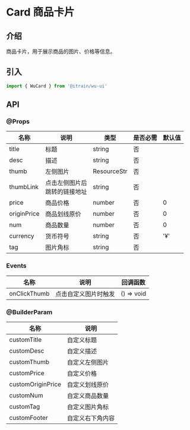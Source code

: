 # Card 商品卡片

## 介绍

商品卡片，用于展示商品的图片、价格等信息。

## 引入

```typescript
import { WuCard } from '@itrain/wu-ui'
```

## API

### @Props

| 名称        | 说明                             | 类型        | 是否必需 | 默认值 |
| ----------- | -------------------------------- | ----------- | -------- | ------ |
| title       | 标题                             | string      | 否       |        |
| desc        | 描述                             | string      | 否       |        |
| thumb       | 左侧图片                         | ResourceStr | 否       |        |
| thumbLink   | 点击左侧图片后<br>跳转的链接地址 | string      | 否       |        |
| price       | 商品价格                         | number      | 否       | 0      |
| originPrice | 商品划线原价                     | number      | 否       | 0      |
| num         | 商品数量                         | number      | 否       | 0      |
| currency    | 货币符号                         | string      | 否       | '¥'    |
| tag         | 图片角标                         | string      | 否       | &nbsp; |

### Events

| 名称         | 说明                 | 回调函数   |
| ------------ | -------------------- | ---------- |
| onClickThumb | 点击自定义图片时触发 | () => void |

### @BuilderParam

| 名称              | 说明             |
| ----------------- | ---------------- |
| customTitle       | 自定义标题       |
| customDesc        | 自定义描述       |
| customThumb       | 自定义左侧图片   |
| customPrice       | 自定义价格       |
| customOriginPrice | 自定义划线原价   |
| customNum         | 自定义商品数量   |
| customTag         | 自定义图片角标   |
| customFooter      | 自定义右下角内容 |

